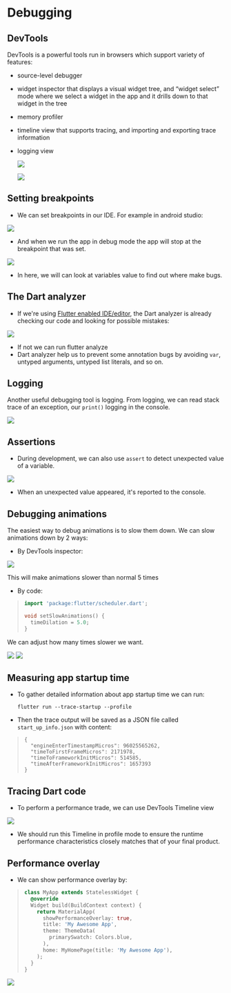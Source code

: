 # Debugging

## DevTools

DevTools is a powerful tools run in browsers which support variety of features:

- source-level debugger

- widget inspector that displays a visual widget tree, and “widget select” mode where we select a widget in the app and it drills down to that widget in the tree

- memory profiler

- timeline view that supports tracing, and importing and exporting trace information

- logging view

  ![](./assets/images/devtools.png)

  ![](./assets/images/devtools_view.PNG)

## Setting breakpoints
- We can set breakpoints in our IDE. For example in android studio:

![](./assets/images/breakpoint.PNG)

- And when we run the app in debug mode the app will stop at the breakpoint that was set.

![](./assets/images/meet_breakpoint.PNG)

- In here, we will can look at variables value to find out where make bugs.

## The Dart analyzer

- If we're using [Flutter enabled IDE/editor](https://flutter.dev/docs/get-started/editor), the Dart analyzer is already checking our code and looking for possible mistakes:

![](./assets/images/dart_analyzer.PNG)

- If not we can run flutter analyze
- Dart analyzer help us to prevent some annotation bugs by avoiding `var`, untyped arguments, untyped list literals, and so on.

## Logging

Another useful debugging tool is logging. From logging, we can read stack trace of an exception, our `print()` logging in the console.

![](./assets/images/logging.PNG)

## Assertions

- During development, we can also use `assert` to detect unexpected value of a variable.

![](./assets/images/assert.PNG)

- When an unexpected value appeared, it's reported to the console.

## Debugging animations

The easiest way to debug animations is to slow them down. We can slow animations down by 2 ways:

- By DevTools inspector:

![](./assets/images/slow_animation_devtools.png)

This will make animations slower than normal 5 times

- By code:

> ```dart
> import 'package:flutter/scheduler.dart';
> 
> void setSlowAnimations() {
>   timeDilation = 5.0;
> }
> ```

We can adjust how many times slower we want.

![](https://flutter.dev/assets/images/docs/tools/devtools/debug-toggle-slow-animations-disabled.gif) ![](https://flutter.dev/assets/images/docs/tools/devtools/debug-toggle-slow-animations-enabled.gif)



## Measuring app startup time

- To gather detailed information about app startup time we can run:

  `flutter run --trace-startup --profile`

- Then the trace output will be saved as a JSON file called `start_up_info.json` with content:

> ```
> {
>   "engineEnterTimestampMicros": 96025565262,
>   "timeToFirstFrameMicros": 2171978,
>   "timeToFrameworkInitMicros": 514585,
>   "timeAfterFrameworkInitMicros": 1657393
> }
> ```

## Tracing Dart code

- To perform a performance trade, we can use DevTools Timeline view

![](./assets/images/timeline_view.png)

- We should run this Timeline in profile mode to ensure the runtime performance characteristics closely matches that of your final product.

## Performance overlay

- We can show performance overlay by:

> ```dart
> class MyApp extends StatelessWidget {
>   @override
>   Widget build(BuildContext context) {
>     return MaterialApp(
>       showPerformanceOverlay: true,
>       title: 'My Awesome App',
>       theme: ThemeData(
>         primarySwatch: Colors.blue,
>       ),
>       home: MyHomePage(title: 'My Awesome App'),
>     );
>   }
> }
> ```

![](./assets/images/performance_overlay.PNG)

